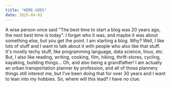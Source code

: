 ```yaml
---
title: "HERE-GOES"
date: 2025-04-01
---
```


A wise person once said "The best time to start a blog was 20 years ago, the next best time is today". I forget who it was, and maybe it was about something else, but you get the point. I am starting a blog. Why? Well, I like lots of stuff and I want to talk about it with people who also like that stuff. It's mostly techy stuff, like programming language, data science, linux, etc. But, I also like reading, writing, cooking, film, hiking, thrift-stores, cycling, kayaking, building things... Oh, and also being a grandfather! I am actually an urban transportation planner by profession, and all of those plannery things still interest me, but I've been doing that for over 30 years and I want to lean into my hobbies. So, where will this lead? I have no clue.


